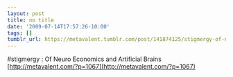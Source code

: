 ```yaml
---
layout: post
title: no title
date: '2009-07-14T17:57:26-10:00'
tags: []
tumblr_url: https://metavalent.tumblr.com/post/141874125/stigmergy-of-neuro-economics-and-artificial
---
```

#stigmergy : Of Neuro Economics and Artificial Brains [http://metavalent.com/?p=1067](http://metavalent.com/?p=1067)

